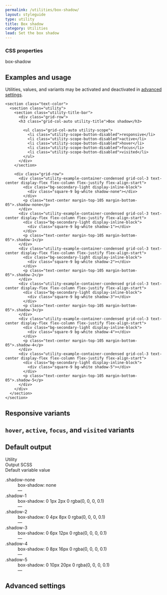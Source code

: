 ```yaml
---
permalink: /utilities/box-shadow/
layout: styleguide
type: utility
title: Box shadow
category: Utilities
lead: Set the box shadow
---
```


<div class="font-sans-4 weight-300">

  <h3 class="utilities-property-title">CSS properties</h3>
  <div class="margin-top-1">
    <span class="token utilities-property">box-shadow</span>
  </div>

  <section class="utilities-section">
    <div class="grid-row flex-align-center margin-bottom-2">
      <h2 class="grid-col-auto utilities-section-title">Examples and usage</h2>
      <p class="grid-col-fill utilities-section-helper">Utilities, values, and variants may be activated and deactivated in <a href="#0" class="text-ink text-no-wrap">advanced settings</a>.</p>
    </div>

    <section class="text-color">
      <section class="utility">
        <section class="utility-title-bar">
          <div class="grid-row">
          <h3 class="grid-col-auto utility-title">Box shadow</h3>

            <ul class="grid-col-auto utility-scope">
              <li class="utility-scope-button-disabled">responsive</li>
              <li class="utility-scope-button-disabled">active</li>
              <li class="utility-scope-button-disabled">hover</li>
              <li class="utility-scope-button-disabled">focus</li>
              <li class="utility-scope-button-disabled">visited</li>
            </ul>
          </div>
        </section>

        <div class="grid-row">
          <div class="utility-example-container-condensed grid-col-3 text-center display-flex flex-column flex-justify flex-align-start">
            <div class="bg-secondary-light display-inline-block">
              <div class="square-9 bg-white shadow-none"></div>
            </div>
            <p class="text-center margin-top-105 margin-bottom-05">.shadow-none</p>
          </div>
          <div class="utility-example-container-condensed grid-col-3 text-center display-flex flex-column flex-justify flex-align-start">
            <div class="bg-secondary-light display-inline-block">
              <div class="square-9 bg-white shadow-1"></div>
            </div>
            <p class="text-center margin-top-105 margin-bottom-05">.shadow-1</p>
          </div>
          <div class="utility-example-container-condensed grid-col-3 text-center display-flex flex-column flex-justify flex-align-start">
            <div class="bg-secondary-light display-inline-block">
              <div class="square-9 bg-white shadow-2"></div>
            </div>
            <p class="text-center margin-top-105 margin-bottom-05">.shadow-2</p>
          </div>
          <div class="utility-example-container-condensed grid-col-3 text-center display-flex flex-column flex-justify flex-align-start">
            <div class="bg-secondary-light display-inline-block">
              <div class="square-9 bg-white shadow-3"></div>
            </div>
            <p class="text-center margin-top-105 margin-bottom-05">.shadow-3</p>
          </div>
          <div class="utility-example-container-condensed grid-col-3 text-center display-flex flex-column flex-justify flex-align-start">
            <div class="bg-secondary-light display-inline-block">
              <div class="square-9 bg-white shadow-4"></div>
            </div>
            <p class="text-center margin-top-105 margin-bottom-05">.shadow-4</p>
          </div>
          <div class="utility-example-container-condensed grid-col-3 text-center display-flex flex-column flex-justify flex-align-start">
            <div class="bg-secondary-light display-inline-block">
              <div class="square-9 bg-white shadow-5"></div>
            </div>
            <p class="text-center margin-top-105 margin-bottom-05">.shadow-5</p>
          </div>
        </div>
      </section>
    </section>
  </section>

  <section class="utilities-section">
    <h2 class="utilities-section-title">Responsive variants</h2>
  </section>

  <section class="utilities-section">
    <h2 class="utilities-section-title"><code>hover</code>, <code>active</code>, <code>focus</code>, and <code>visited</code> variants</h2>
  </section>

  <section class="utilities-section">
    <h2 class="utilities-section-title">Default output</h2>
    <div class="grid-row font-sans-1 text-bold border-bottom-1px padding-bottom-05 margin-top-2 border-gray-20">
      <div class="grid-col-4">Utility</div>
      <div class="grid-col-6">Output SCSS</div>
      <div class="grid-col-2">Default variable value</div>
    </div>
    <dl class="output-list">
      <dt class="output-utility">.shadow-none</dt>
      <dd class="output-css">box-shadow: none</dd>
      <dd class="output-variable">—</dd>
      <dt class="output-utility">.shadow-1</dt>
      <dd class="output-css">box-shadow: 0 1px 2px 0 rgba(0, 0, 0, 0.1)</dd>
      <dd class="output-variable">—</dd>
      <dt class="output-utility">.shadow-2</dt>
      <dd class="output-css">box-shadow: 0 4px 8px 0 rgba(0, 0, 0, 0.1)</dd>
      <dd class="output-variable">—</dd>
      <dt class="output-utility">.shadow-3</dt>
      <dd class="output-css">box-shadow: 0 6px 12px 0 rgba(0, 0, 0, 0.1)</dd>
      <dd class="output-variable">—</dd>
      <dt class="output-utility">.shadow-4</dt>
      <dd class="output-css">box-shadow: 0 8px 16px 0 rgba(0, 0, 0, 0.1)</dd>
      <dd class="output-variable">—</dd>
      <dt class="output-utility">.shadow-5</dt>
      <dd class="output-css">box-shadow: 0 10px 20px 0 rgba(0, 0, 0, 0.1)</dd>
      <dd class="output-variable">—</dd>
    </dl>
  </section>

  <section class="utilities-section">
    <h2 class="utilities-section-title">Advanced settings</h2>
  </section>
</div>